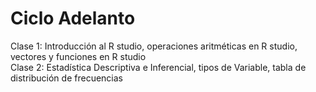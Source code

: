 # Ciclo Adelanto
Clase 1: Introducción al R studio, operaciones aritméticas en R studio, vectores y funciones en R studio <br/>
Clase 2: Estadística Descriptiva e Inferencial, tipos de Variable, tabla de distribución de frecuencias <br/>
